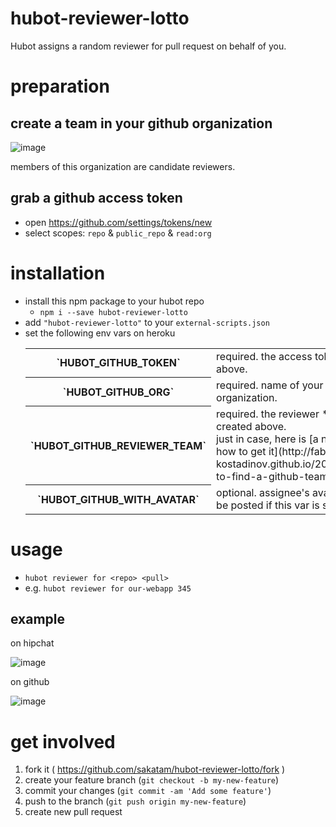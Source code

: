 # hubot-reviewer-lotto
Hubot assigns a random reviewer for pull request on behalf of you.

# preparation

## create a team in your github organization

![image](https://cloud.githubusercontent.com/assets/81522/3102957/76422e2c-e64e-11e3-91ee-7e4075d0f685.png)

members of this organization are candidate reviewers.


## grab a github access token
* open https://github.com/settings/tokens/new
* select scopes: `repo` & `public_repo` & `read:org`

# installation
* install this npm package to your hubot repo
    * `npm i --save hubot-reviewer-lotto`
* add `"hubot-reviewer-lotto"` to your `external-scripts.json`
* set the following env vars on heroku
  <table>
      <tr>
          <th>`HUBOT_GITHUB_TOKEN`</th>
          <td>required. the access token you created above.</td>
      </tr>
      <tr>
          <th>`HUBOT_GITHUB_ORG`</th>
          <td>required. name of your github organization.</td>
      </tr>
      <tr>
          <th>`HUBOT_GITHUB_REVIEWER_TEAM`</th>
          <td>
            required. the reviewer **team id** you created above.<br>
            just in case, here is [a nice tutorial on how to get it](http://fabian-kostadinov.github.io/2015/01/16/how-to-find-a-github-team-id/).
          </td>
      </tr>
      <tr>
          <th>`HUBOT_GITHUB_WITH_AVATAR`</th>
          <td>optional. assignee's avatar image will be posted if this var is set to "1".</td>
      </tr>
  </table>

# usage
* `hubot reviewer for <repo> <pull>`
* e.g. `hubot reviewer for our-webapp 345`

## example

on hipchat

![image](https://cloud.githubusercontent.com/assets/81522/3103001/1085dc68-e64f-11e3-8b17-c8a0741c1b51.png)

on github

![image](https://cloud.githubusercontent.com/assets/81522/3102996/f5d1364c-e64e-11e3-8af7-297c10d92208.png)


# get involved

1. fork it ( https://github.com/sakatam/hubot-reviewer-lotto/fork )
2. create your feature branch (`git checkout -b my-new-feature`)
3. commit your changes (`git commit -am 'Add some feature'`)
4. push to the branch (`git push origin my-new-feature`)
5. create new pull request
